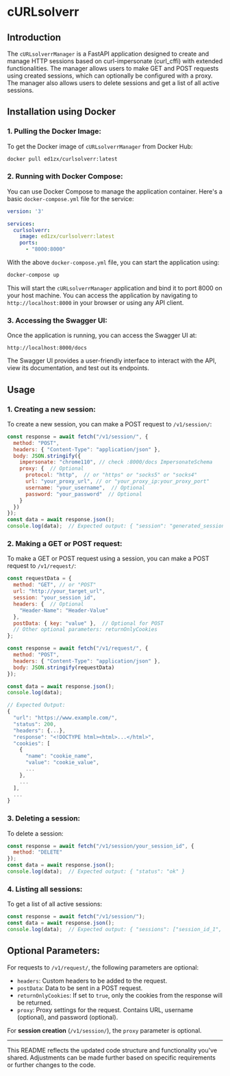# cURLsolverr

## Introduction

The `cURLsolverrManager` is a FastAPI application designed to create and manage HTTP sessions based on curl-impersonate (curl_cffi) with extended functionalities. The manager allows users to make GET and POST requests using created sessions, which can optionally be configured with a proxy. The manager also allows users to delete sessions and get a list of all active sessions.

## Installation using Docker

### 1. Pulling the Docker Image:

To get the Docker image of `cURLsolverrManager` from Docker Hub:

```bash
docker pull ed1zx/curlsolverr:latest
```

### 2. Running with Docker Compose:

You can use Docker Compose to manage the application container. Here's a basic `docker-compose.yml` file for the service:

```yaml
version: '3'

services:
  curlsolverr:
    image: ed1zx/curlsolverr:latest
    ports:
      - "8000:8000"
```

With the above `docker-compose.yml` file, you can start the application using:

```bash
docker-compose up
```

This will start the `cURLsolverrManager` application and bind it to port 8000 on your host machine. You can access the application by navigating to `http://localhost:8000` in your browser or using any API client.

### 3. Accessing the Swagger UI:

Once the application is running, you can access the Swagger UI at:

```
http://localhost:8000/docs
```

The Swagger UI provides a user-friendly interface to interact with the API, view its documentation, and test out its endpoints.

## Usage

### 1. Creating a new session:

To create a new session, you can make a POST request to `/v1/session/`:

```javascript
const response = await fetch("/v1/session/", {
  method: "POST",
  headers: { "Content-Type": "application/json" },
  body: JSON.stringify({
    impersonate: "chrome110", // check :8000/docs ImpersonateSchema
    proxy: {  // Optional
      protocol: "http",  // or "https" or "socks5" or "socks4"
      url: "your_proxy_url", // or "your_proxy_ip:your_proxy_port"
      username: "your_username",  // Optional
      password: "your_password"  // Optional
    }
  })
});
const data = await response.json();
console.log(data);  // Expected output: { "session": "generated_session_id" }
```

### 2. Making a GET or POST request:

To make a GET or POST request using a session, you can make a POST request to `/v1/request/`:

```javascript
const requestData = {
  method: "GET", // or "POST"
  url: "http://your_target_url",
  session: "your_session_id",
  headers: {  // Optional
    "Header-Name": "Header-Value"
  },
  postData: { key: "value" },  // Optional for POST
  // Other optional parameters: returnOnlyCookies
};

const response = await fetch("/v1/request/", {
  method: "POST",
  headers: { "Content-Type": "application/json" },
  body: JSON.stringify(requestData)
});

const data = await response.json();
console.log(data); 

// Expected Output:
{
  "url": "https://www.example.com/",
  "status": 200,
  "headers": {...},
  "response": "<!DOCTYPE html><html>...</html>",
  "cookies": [
    {
      "name": "cookie_name",
      "value": "cookie_value",
      ...
    },
    ...
  ],
  ...
}
```

### 3. Deleting a session:

To delete a session:

```javascript
const response = await fetch("/v1/session/your_session_id", {
  method: "DELETE"
});
const data = await response.json();
console.log(data);  // Expected output: { "status": "ok" }
```

### 4. Listing all sessions:

To get a list of all active sessions:

```javascript
const response = await fetch("/v1/session/");
const data = await response.json();
console.log(data);  // Expected output: { "sessions": ["session_id_1", "session_id_2", ...] }
```

## Optional Parameters:

For requests to `/v1/request/`, the following parameters are optional:

- `headers`: Custom headers to be added to the request.
- `postData`: Data to be sent in a POST request.
- `returnOnlyCookies`: If set to `true`, only the cookies from the response will be returned.
- `proxy`: Proxy settings for the request. Contains URL, username (optional), and password (optional).

For **session creation** (`/v1/session/`), the `proxy` parameter is optional.

--- 

This README reflects the updated code structure and functionality you've shared. Adjustments can be made further based on specific requirements or further changes to the code.
